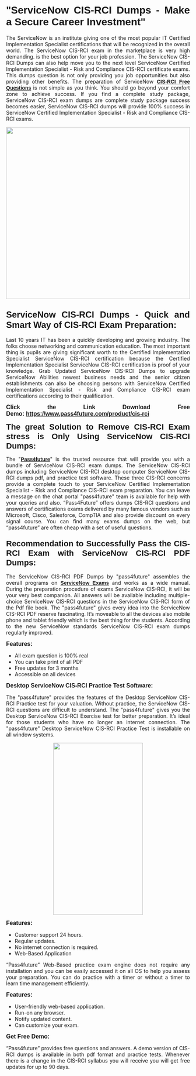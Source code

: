 
<h1 style="text-align: justify;"><span style="font-family:Tahoma,Geneva,sans-serif;"><strong>"ServiceNow CIS-RCI Dumps - Make a Secure Career Investment"</strong></span></h1>

<p style="text-align: justify;">The ServiceNow is an institute giving one of the most popular IT Certified Implementation Specialist certifications that will be recognized in the overall world. The ServiceNow CIS-RCI exam in the marketplace is very high demanding. is the best option for your job profession. The ServiceNow CIS-RCI Dumps can also help move you to the next level ServiceNow Certified Implementation Specialist - Risk and Compliance CIS-RCI certificate exams. This dumps question is not only providing you job opportunities but also providing other benefits. The preparation of ServiceNow <span style="font-family:Tahoma,Geneva,sans-serif;"><strong><a href="https://www.pass4future.com/questions/servicenow/cis-rci">CIS-RCI Free Questions</a></strong></span> is not simple as you think. You should go beyond your comfort zone to achieve success. If you find a complete study package, ServiceNow CIS-RCI exam dumps are complete study package success becomes easier, ServiceNow CIS-RCI dumps will provide 100% success in ServiceNow Certified Implementation Specialist - Risk and Compliance CIS-RCI exams.</p>

<p style="text-align: justify;"><a href="https://www.pass4future.com/product/cis-rci"><img alt="" src="https://lh3.googleusercontent.com/pw/AM-JKLVhEO4I138wJzOepD3laGU-R1M7eT-OTYdow6pCESip26lSeaxxzS9BVWUKuzj1e3L_MoxCfVgBEvV8ODwl1LGzlZbt6HJm3NXXplPwnYiBfuYM_eQCcVVRMaAwHdsl3AhHOZS-up7mzwmd4i4EpEGq=w1112-h625-no?authuser=0" style="width: 100%; height: 470px;" /></a></p>

<h2 style="text-align: justify;"><span style="font-size:24px;"><strong><span style="font-family:Tahoma,Geneva,sans-serif;">ServiceNow CIS-RCI Dumps - Quick and Smart Way of CIS-RCI Exam Preparation:</span></strong></span></h2>

<p style="text-align: justify;">Last 10 years IT has been a quickly developing and growing industry. The folks choose networking and communication education. The most important thing is pupils are giving significant worth to the Certified Implementation Specialist ServiceNow CIS-RCI certification because the Certified Implementation Specialist ServiceNow CIS-RCI certification is proof of your knowledge. Grab Updated ServiceNow CIS-RCI Dumps to upgrade ServiceNow Abilities newest business needs and the senior citizen establishments can also be choosing persons with ServiceNow Certified Implementation Specialist - Risk and Compliance CIS-RCI exam certifications according to their qualification.</p>

<p style="text-align: justify;"><strong><span style="font-family:Lucida Sans Unicode,Lucida Grande,sans-serif;"><span style="font-size:16px;">Click the Link Download Free Demo: <a href="https://www.pass4future.com/product/cis-rci">https://www.pass4future.com/product/cis-rci</a></span></span></strong></p>

<p style="text-align: justify;"><strong><span style="font-size:22px;"><span style="font-family:Tahoma,Geneva,sans-serif;">The great Solution to Remove CIS-RCI Exam stress is Only Using ServiceNow CIS-RCI Dumps:</span></span></strong></p>

<p style="text-align: justify;">The "<span style="font-family:Lucida Sans Unicode,Lucida Grande,sans-serif;"><a href="https://www.pass4future.com/"><strong>Pass4future</strong></a></span>" is the trusted resource that will provide you with a bundle of ServiceNow CIS-RCI exam dumps. The ServiceNow CIS-RCI dumps including ServiceNow CIS-RCI desktop computer ServiceNow CIS-RCI dumps pdf, and practice test software. These three CIS-RCI concerns provide a complete touch to your ServiceNow Certified Implementation Specialist - Risk and Compliance CIS-RCI exam preparation. You can leave a message on the chat portal "pass4future" team is available for help with your queries and also. “Pass4Future” offers dumps CIS-RCI questions and answers of certifications exams delivered by many famous vendors such as Microsoft, Cisco, Salesforce, CompTIA and also provide discount on every signal course. You can find many exams dumps on the web, but “pass4future” are often cheap with a set of useful questions.</p>

<h3 style="text-align: justify;"><span style="font-size:22px;"><strong><span style="font-family:Tahoma,Geneva,sans-serif;">Recommendation to Successfully Pass the CIS-RCI Exam with ServiceNow CIS-RCI PDF Dumps:</span></strong></span></h3>

<p style="text-align: justify;">The ServiceNow CIS-RCI PDF Dumps by "pass4future" assembles the overall programs on <span style="font-family:Lucida Sans Unicode,Lucida Grande,sans-serif;"><strong><a href="https://www.pass4future.com/servicenow">ServiceNow Exams</a></strong></span> and works as a wide manual. During the preparation procedure of exams ServiceNow CIS-RCI, it will be your very best companion. All answers will be available including multiple-choice ServiceNow CIS-RCI questions in the ServiceNow CIS-RCI form of the Pdf file book. The "pass4future" gives every idea into the ServiceNow CIS-RCI PDF reserve fascinating. It’s moveable to all the devices also mobile phone and tablet friendly which is the best thing for the students. According to the new ServiceNow standards ServiceNow CIS-RCI exam dumps regularly improved.</p>

<p style="text-align: justify;"><span style="font-family:Lucida Sans Unicode,Lucida Grande,sans-serif;"><span style="font-size:16px;"><strong>Features:</strong></span></span></p>

<ul>
	<li style="text-align: justify;">All exam question is 100% real</li>
	<li style="text-align: justify;">You can take print of all PDF</li>
	<li style="text-align: justify;">Free updates for 3 months </li>
	<li style="text-align: justify;">Accessible on all devices</li>
</ul>

<p style="text-align: justify;"><span style="font-family:Tahoma,Geneva,sans-serif;"><span style="font-size:16px;"><strong>Desktop ServiceNow CIS-RCI Practice Test Software:</strong></span></span></p>

<p style="text-align: justify;">The "pass4future" provides the features of the Desktop ServiceNow CIS-RCI Practice test for your valuation. Without practice, the ServiceNow CIS-RCI questions are difficult to understand. The "pass4future" gives you the Desktop ServiceNow CIS-RCI Exercise test for better preparation. It’s ideal for those students who have no longer an internet connection. The "pass4future" Desktop ServiceNow CIS-RCI Practice Test is installable on all window systems.</p>

<p style="text-align: center;"><a href="https://www.pass4future.com/product/cis-rci"><img alt="" src="https://lh3.googleusercontent.com/pw/AM-JKLV3yUm3jiqqIo1xIsj1VJ_UeysYexQY-pRYO0rIFl3vg11QZioN-gzffpw2AfKqFynWuvoXOreWrWS0swpr4xmOSWfwII2jvatteuqrfxiWGFBSHPiZUCoi33jqeymK5dmu-0enyX6tayRCAMHw05jv=s625-no?authuser=0" style="width: 70%; height: 470px;" /></a></p>

<p style="text-align: justify;"><span style="font-size:16px;"><span style="font-family:Lucida Sans Unicode,Lucida Grande,sans-serif;"><strong>Features:</strong></span></span></p>

<ul>
	<li style="text-align: justify;">Customer support 24 hours. </li>
	<li style="text-align: justify;">Regular updates. </li>
	<li style="text-align: justify;">No internet connection is required.</li>
	<li style="text-align: justify;">Web-Based Application</li>
</ul>

<p style="text-align: justify;">“Pass4future” Web-Based practice exam engine does not require any installation and you can be easily accessed it on all OS to help you assess your preparation. You can do practice with a timer or without a timer to learn time management efficiently.</p>

<p style="text-align: justify;"><strong><span style="font-size:16px;"><span style="font-family:Lucida Sans Unicode,Lucida Grande,sans-serif;">Features:</span></span></strong></p>

<ul>
	<li style="text-align: justify;">User-friendly web-based application.</li>
	<li style="text-align: justify;">Run-on any browser. </li>
	<li style="text-align: justify;">Notify updated content.</li>
	<li style="text-align: justify;">Can customize your exam.</li>
</ul>

<p style="text-align: justify;"><span style="font-size:16px;"><span style="font-family:Lucida Sans Unicode,Lucida Grande,sans-serif;"><strong>Get Free Demo:</strong></span></span></p>

<p style="text-align: justify;">“Pass4future” provides free questions and answers. A demo version of CIS-RCI dumps is available in both pdf format and practice tests. Whenever there is a change in the CIS-RCI syllabus you will receive you will get free updates for up to 90 days. </p>

